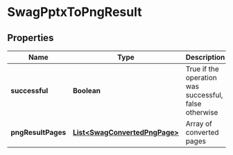 
# SwagPptxToPngResult

## Properties
Name | Type | Description | Notes
------------ | ------------- | ------------- | -------------
**successful** | **Boolean** | True if the operation was successful, false otherwise |  [optional]
**pngResultPages** | [**List&lt;SwagConvertedPngPage&gt;**](SwagConvertedPngPage.md) | Array of converted pages |  [optional]



